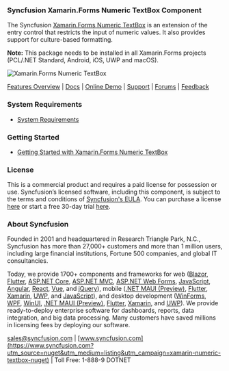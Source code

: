 ### Syncfusion Xamarin.Forms Numeric TextBox Component
The Syncfusion [Xamarin.Forms Numeric TextBox](https://www.syncfusion.com/xamarin-ui-controls/xamarin-numeric-entry?utm_source=nuget&utm_medium=listing&utm_campaign=xamarin-numeric-textbox-nuget) is an extension of the entry control that restricts the input of numeric values. It also provides support for culture-based formatting.

**Note:** This package needs to be installed in all Xamarin.Forms projects (PCL/.NET Standard, Android, iOS, UWP and macOS).
	  
![Xamarin.Forms Numeric TextBox](https://cdn.syncfusion.com/nuget-readme/xamarin/xamarin_forms_numerictextbox.png)

[Features Overview](https://www.syncfusion.com/xamarin-ui-controls/xamarin-numeric-entry?utm_source=nuget&utm_medium=listing&utm_campaign=xamarin-numeric-textbox-nuget) | [Docs](https://help.syncfusion.com/xamarin/numeric-entry/getting-started?utm_source=nuget&utm_medium=listing&utm_campaign=xamarin-numeric-textbox-nuget) | [Online Demo](https://github.com/syncfusion/xamarin-demos?utm_source=nuget&utm_medium=listing&utm_campaign=xamarin-numeric-textbox-nuget) | [Support](https://support.syncfusion.com/create?utm_source=nuget&utm_medium=listing&utm_campaign=xamarin-numeric-textbox-nuget) | [Forums](https://www.syncfusion.com/forums/xamarin.forms?utm_source=nuget&utm_medium=listing&utm_campaign=xamarin-numeric-textbox-nuget) | [Feedback](https://www.syncfusion.com/feedback/xamarin-forms?utm_source=nuget&utm_medium=listing&utm_campaign=xamarin-numeric-textbox-nuget)

### System Requirements

* [System Requirements](https://help.syncfusion.com/xamarin/installation/system-requirements?utm_source=nuget&utm_medium=listing&utm_campaign=xamarin-numeric-textbox-nuget)

### Getting Started

* [Getting Started with Xamarin.Forms Numeric TextBox](https://help.syncfusion.com/xamarin/numeric-entry/getting-started?utm_source=nuget&utm_medium=listing&utm_campaign=xamarin-numeric-textbox-nuget)

### License

This is a commercial product and requires a paid license for possession or use. Syncfusion’s licensed software, including this component, is subject to the terms and conditions of [Syncfusion's EULA](https://www.syncfusion.com/eula/es/?utm_source=nuget&utm_medium=listing&utm_campaign=xamarin-numeric-textbox-nuget). You can purchase a license [here](https://www.syncfusion.com/sales/products?utm_source=nuget&utm_medium=listing&utm_campaign=xamarin-numeric-textbox-nuget) or start a free 30-day trial [here](https://www.syncfusion.com/account/manage-trials/start-trials?utm_source=nuget&utm_medium=listing&utm_campaign=xamarin-numeric-textbox-nuget).

### About Syncfusion

Founded in 2001 and headquartered in Research Triangle Park, N.C., Syncfusion has more than 27,000+ customers and more than 1 million users, including large financial institutions, Fortune 500 companies, and global IT consultancies.
 
Today, we provide 1700+ components and frameworks for web ([Blazor](https://www.syncfusion.com/blazor-components?utm_source=nuget&utm_medium=listing&utm_campaign=xamarin-numeric-textbox-nuget), [Flutter](https://www.syncfusion.com/flutter-widgets?utm_source=nuget&utm_medium=listing&utm_campaign=xamarin-numeric-textbox-nuget), [ASP.NET Core](https://www.syncfusion.com/aspnet-core-ui-controls?utm_source=nuget&utm_medium=listing&utm_campaign=xamarin-numeric-textbox-nuget), [ASP.NET MVC](https://www.syncfusion.com/aspnet-mvc-ui-controls?utm_source=nuget&utm_medium=listing&utm_campaign=xamarin-numeric-textbox-nuget), [ASP.NET Web Forms](https://www.syncfusion.com/jquery/aspnet-webforms-ui-controls?utm_source=nuget&utm_medium=listing&utm_campaign=xamarin-numeric-textbox-nuget), [JavaScript](https://www.syncfusion.com/javascript-ui-controls?utm_source=nuget&utm_medium=listing&utm_campaign=xamarin-numeric-textbox-nuget), [Angular](https://www.syncfusion.com/angular-ui-components?utm_source=nuget&utm_medium=listing&utm_campaign=xamarin-numeric-textbox-nuget), [React](https://www.syncfusion.com/react-ui-components?utm_source=nuget&utm_medium=listing&utm_campaign=xamarin-numeric-textbox-nuget), [Vue](https://www.syncfusion.com/vue-ui-components?utm_source=nuget&utm_medium=listing&utm_campaign=xamarin-numeric-textbox-nuget), and [jQuery](https://www.syncfusion.com/jquery-ui-widgets?utm_source=nuget&utm_medium=listing&utm_campaign=xamarin-numeric-textbox-nuget)), mobile ([.NET MAUI (Preview)](https://www.syncfusion.com/maui-controls?utm_source=nuget&utm_medium=listing&utm_campaign=xamarin-numeric-textbox-nuget), [Flutter](https://www.syncfusion.com/flutter-widgets?utm_source=nuget&utm_medium=listing&utm_campaign=xamarin-numeric-textbox-nuget), [Xamarin](https://www.syncfusion.com/xamarin-ui-controls?utm_source=nuget&utm_medium=listing&utm_campaign=xamarin-numeric-textbox-nuget), [UWP](https://www.syncfusion.com/uwp-ui-controls?utm_source=nuget&utm_medium=listing&utm_campaign=xamarin-numeric-textbox-nuget), and [JavaScript](https://www.syncfusion.com/javascript-ui-controls?utm_source=nuget&utm_medium=listing&utm_campaign=xamarin-numeric-textbox-nuget)), and desktop development ([WinForms](https://www.syncfusion.com/winforms-ui-controls?utm_source=nuget&utm_medium=listing&utm_campaign=xamarin-numeric-textbox-nuget), [WPF](https://www.syncfusion.com/wpf-controls?utm_source=nuget&utm_medium=listing&utm_campaign=xamarin-numeric-textbox-nuget), [WinUI](https://www.syncfusion.com/winui-controls?utm_source=nuget&utm_medium=listing&utm_campaign=xamarin-numeric-textbox-nuget), [.NET MAUI (Preview)](https://www.syncfusion.com/maui-controls?utm_source=nuget&utm_medium=listing&utm_campaign=xamarin-numeric-textbox-nuget), [Flutter](https://www.syncfusion.com/flutter-widgets?utm_source=nuget&utm_medium=listing&utm_campaign=xamarin-numeric-textbox-nuget), [Xamarin](https://www.syncfusion.com/xamarin-ui-controls?utm_source=nuget&utm_medium=listing&utm_campaign=xamarin-numeric-textbox-nuget), and [UWP](https://www.syncfusion.com/uwp-ui-controls?utm_source=nuget&utm_medium=listing&utm_campaign=xamarin-numeric-textbox-nuget)). We provide ready-to-deploy enterprise software for dashboards, reports, data integration, and big data processing. Many customers have saved millions in licensing fees by deploying our software.

[sales@syncfusion.com](mailto:sales@syncfusion.com?Subject=Syncfusion%20Xamarin.Forms%20Numeric%20TextBox-%20NuGet) | [www.syncfusion.com](https://www.syncfusion.com?utm_source=nuget&utm_medium=listing&utm_campaign=xamarin-numeric-textbox-nuget) | Toll Free: 1-888-9 DOTNET